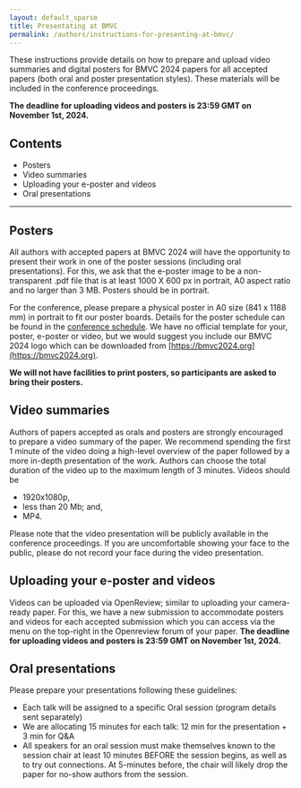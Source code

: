 ```yaml
---
layout: default_sparse
title: Presentating at BMVC
permalink: /authors/instructions-for-presenting-at-bmvc/
---
```


These instructions provide details on how to prepare and upload video summaries and digital posters for BMVC 2024 papers for all accepted papers (both oral and poster presentation styles). These materials will be included in the conference proceedings.

**The deadline for uploading videos and posters is 23:59 GMT on November 1st, 2024.**

## Contents
* Posters
* Video summaries
* Uploading your e-poster and videos
* Oral presentations

---

## Posters

All authors with accepted papers at BMVC 2024 will have the opportunity to present their work in one of the poster sessions (including oral presentations). For this, we ask that the e-poster image to be a non-transparent .pdf file that is at least 1000 X 600 px in portrait, A0 aspect ratio and no larger than 3 MB. Posters should be in portrait. 

For the conference, please prepare a physical poster in A0 size (841 x 1188 mm) in portrait to fit our poster boards. Details for the poster schedule can be found in the [conference schedule](https://bmvc2024.org/programme/programme/). We have no official template for your, poster, e-poster or video, but we would suggest you include our BMVC 2024 logo which can be downloaded from [https://bmvc2024.org](https://bmvc2024.org).


**We will not have facilities to print posters, so participants are asked to bring their posters.**

## Video summaries

Authors of papers accepted as orals and posters are strongly encouraged to prepare a video summary of the paper. We recommend spending the first 1 minute of the video doing a high-level overview of the paper followed by a more in-depth presentation of the work. Authors can choose the total duration of the video up to the maximum length of 3 minutes. Videos should be

* 1920x1080p,
* less than 20 Mb; and,
* MP4.

Please note that the video presentation will be publicly available in the conference proceedings. If you are uncomfortable showing your face to the public, please do not record your face during the video presentation.

## Uploading your e-poster and videos

Videos can be uploaded via OpenReview; similar to uploading your camera-ready paper. For this, we have a new submission to accommodate posters and videos for each accepted submission which you can access via the menu on the top-right in the Openreview forum of your paper. **The deadline for uploading videos and posters is 23:59 GMT on November 1st, 2024.**

## Oral presentations

Please prepare your presentations following these guidelines: 
* Each talk will be assigned to a specific Oral session (program details sent separately) 
* We are allocating 15 minutes for each talk: 12 min for the presentation + 3 min for Q&A
* All speakers for an oral session must make themselves known to the session chair at least 10 minutes BEFORE the session begins, as well as to try out connections. At 5-minutes before, the chair will likely drop the paper for no-show authors from the session.
